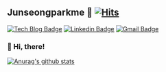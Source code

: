 ## Junseongparkme 🔭 [![Hits](https://hits.seeyoufarm.com/api/count/incr/badge.svg?url=https%3A%2F%2Fgithub.com%2Fjunseongparkme&count_bg=%237BDA33&title_bg=%230A0A0A&icon=&icon_color=%230A0909&title=hits&edge_flat=false)](https://github.com/Junseongparkme)

[![Tech Blog Badge](http://img.shields.io/badge/-Tech%20blog-black?style=flat-square&logo=github&link=https://zzsza.github.io/)](https://junseongparkme.github.io/) [![Linkedin Badge](https://img.shields.io/badge/-LinkedIn-blue?style=flat-square&logo=Linkedin&logoColor=white&link=https:/https://www.linkedin.com/in/junseongparkme/)](https://www.linkedin.com/in/junseongparkme/) [![Gmail Badge](https://img.shields.io/badge/Gmail-d14836?style=flat-square&logo=Gmail&logoColor=white&link=mailto:snugyun01@gmail.com)](mailto:junseongpark.dev@gmail.com)
### 💬 Hi, there! 
[![Anurag's github stats](https://github-readme-stats.vercel.app/api?username=junseongparkme)](https://github.com/anuraghazra/github-readme-stats)


<!--
**Junseongparkme/junseongparkme** is a ✨ _special_ ✨ repository because its `README.md` (this file) appears on your GitHub profile.
[![solved.ac tier](http://mazassumnida.wtf/api/generate_badge?boj=bboyoung01)](https://solved.ac/bboyoung01)
Here are some ideas to get you started:

- 🔭 I’m currently working on ...
- 🌱 I’m currently learning ...
- 👯 I’m looking to collaborate on ...
- 🤔 I’m looking for help with ...
- 💬 Ask me about ...
- 📫 How to reach me: ...
- 😄 Pronouns: ...
- ⚡ Fun fact: ...
-->
